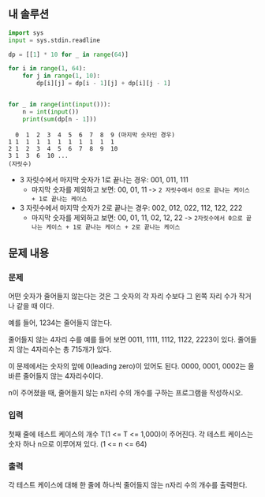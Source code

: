 ## 내 솔루션
```python
import sys
input = sys.stdin.readline

dp = [[1] * 10 for _ in range(64)]

for i in range(1, 64):
    for j in range(1, 10):
        dp[i][j] = dp[i - 1][j] + dp[i][j - 1]


for _ in range(int(input())):
    n = int(input())
    print(sum(dp[n - 1]))
```

```
  0  1  2  3  4  5  6  7  8  9 (마지막 숫자인 경우)
1 1  1  1  1  1  1  1  1  1  1
2 1  2  3  4  5  6  7  8  9  10  
3 1  3  6  10 ...
(자릿수)
```
- 3 자릿수에서 마지막 숫자가 1로 끝나는 경우: 001, 011, 111
  - 마지막 숫자를 제외하고 보면: 00, 01, 11 -> `2 자릿수에서 0으로 끝나는 케이스 + 1로 끝나는 케이스`
- 3 자릿수에서 마지막 숫자가 2로 끝나는 경우: 002, 012, 022, 112, 122, 222
  - 마지막 숫자를 제외하고 보면: 00, 01, 11, 02, 12, 22 -> `2자릿수에서 0으로 끝나는 케이스 + 1로 끝나는 케이스 + 2로 끝나는 케이스`



## 문제 내용
### 문제
어떤 숫자가 줄어들지 않는다는 것은 그 숫자의 각 자리 수보다 그 왼쪽 자리 수가 작거나 같을 때 이다.

예를 들어, 1234는 줄어들지 않는다. 

줄어들지 않는 4자리 수를 예를 들어 보면 0011, 1111, 1112, 1122, 2223이 있다. 줄어들지 않는 4자리수는 총 715개가 있다.

이 문제에서는 숫자의 앞에 0(leading zero)이 있어도 된다. 0000, 0001, 0002는 올바른 줄어들지 않는 4자리수이다.

n이 주어졌을 때, 줄어들지 않는 n자리 수의 개수를 구하는 프로그램을 작성하시오.

### 입력
첫째 줄에 테스트 케이스의 개수 T(1 <= T <= 1,000)이 주어진다. 각 테스트 케이스는 숫자 하나 n으로 이루어져 있다. (1 <= n <= 64)

### 출력
각 테스트 케이스에 대해 한 줄에 하나씩 줄어들지 않는 n자리 수의 개수를 출력한다.